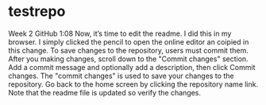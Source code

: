 # testrepo
Week 2 GitHub
1:08
Now, it’s time to edit the readme. I did this  in my browser. I simply clicked the pencil to open the online editor an coipied in this change. To save changes to the repository, users must commit them. After you making changes, scroll down to the "Commit changes" section. Add a commit message and optionally add a description, then click Commit changes. The  "commit changes" is used to save your changes to the repository. Go back to the home screen by  clicking the repository name link. Note that the readme file is updated so verify the changes.  
